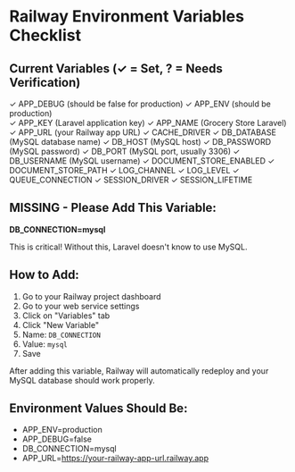 # Railway Environment Variables Checklist

## Current Variables (✓ = Set, ? = Needs Verification)

✓ APP_DEBUG (should be false for production)
✓ APP_ENV (should be production)  
✓ APP_KEY (Laravel application key)
✓ APP_NAME (Grocery Store Laravel)
✓ APP_URL (your Railway app URL)
✓ CACHE_DRIVER
✓ DB_DATABASE (MySQL database name)
✓ DB_HOST (MySQL host)
✓ DB_PASSWORD (MySQL password)
✓ DB_PORT (MySQL port, usually 3306)
✓ DB_USERNAME (MySQL username)
✓ DOCUMENT_STORE_ENABLED
✓ DOCUMENT_STORE_PATH
✓ LOG_CHANNEL
✓ LOG_LEVEL
✓ QUEUE_CONNECTION
✓ SESSION_DRIVER
✓ SESSION_LIFETIME

## MISSING - Please Add This Variable:

**DB_CONNECTION=mysql**

This is critical! Without this, Laravel doesn't know to use MySQL.

## How to Add:

1. Go to your Railway project dashboard
2. Go to your web service settings
3. Click on "Variables" tab
4. Click "New Variable"
5. Name: `DB_CONNECTION`
6. Value: `mysql`
7. Save

After adding this variable, Railway will automatically redeploy and your MySQL database should work properly.

## Environment Values Should Be:

-   APP_ENV=production
-   APP_DEBUG=false
-   DB_CONNECTION=mysql
-   APP_URL=https://your-railway-app-url.railway.app
